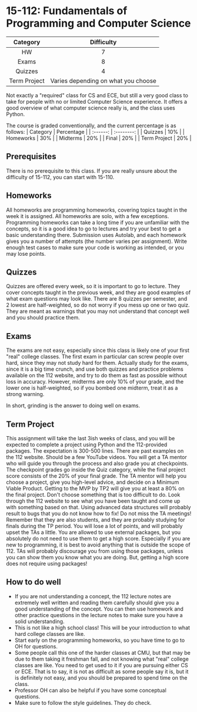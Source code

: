 # 15-112: Fundamentals of Programming and Computer Science

| Category | Difficulty |
| :------: | :--------: |
|   HW     |     7      |
|  Exams   |     8      |
| Quizzes  |     4      |
| Term Project | Varies depending on what you choose |

Not exactly a "required" class for CS and ECE, but still a very good class to take for people with no or 
limited Computer Science experience. It offers a good overview of what computer science really is, and the
class uses Python. 

The course is graded conventionally, and the current percentage is as follows:
| Category | Percentage |
| :------: | :--------: |
| Quizzes | 10% |
| Homeworks | 30% |
| Midterms | 20% |
| Final | 20% |
| Term Project | 20% |

## Prerequisites

There is no prerequisite to this class. If you are really unsure about the difficulty of 15-112, you can start with 15-110.

## Homeworks

All homeworks are programming homeworks, covering topics taught in the week it is assigned. All homeworks are solo, with a few exceptions.
Programming homeworks can take a long time if you are unfamiliar with the concepts, so it is a good idea to go to lectures and
try your best to get a basic understanding there. Submission uses Autolab, and each homework gives you a number of attempts
(the number varies per assignment). Write enough test cases to make sure your code is working as intended, or you may lose points.

## Quizzes

Quizzes are offered every week, so it is important to go to lecture. They cover concepts taught in the previous week, and they are good examples
of what exam questions may look like. There are 8 quizzes per semester, and 2 lowest are half-weighted, so do not worry if you mess up one or two quiz.
They are meant as warnings that you may not understand that concept well and you should practice them. 

## Exams

The exams are not easy, especially since this class is likely one of your first "real" college classes. The first exam in particular can screw
people over hard, since they may not study hard for them. Actually study for the exams, since it is a big time crunch, and use both quizzes
and practice problems available on the 112 website, and try to do them as fast as possible without loss in accuracy. However, midterms are only 10%
of your grade, and the lower one is half-weighted, so if you bombed one midterm, treat it as a strong warning.

In short, grinding is the answer to doing well on exams.

## Term Project

This assignment will take the last 3ish weeks of class, and you will be expected to complete a project using Python and the 112-provided packages. The expectation is 300-500 lines.
There are past examples on the 112 website. Should be a few YouTube videos.
You will get a TA mentor who will guide you through the process and also grade you at checkpoints. The checkpoint grades go inside the Quiz category, while the final project score consists of the 20% of your final grade.
The TA mentor will help you choose a project, give you high-level advice, and decide on a Minimum Viable Product. Getting to the MVP by TP2 will give you at least a 80% on the final project.
Don't choose something that is too difficult to do. Look through the 112 website to see what you have been taught and come up with something based on that. Using advanced data structures will probably result to bugs that you do not know how to fix!
Do not miss the TA meetings! Remember that they are also students, and they are probably studying for finals during the TP period. You will lose a lot of points, and will probably upset the TAs a little.
You are allowed to use external packages, but you absolutely do not need to use them to get a high score. Especially if you are new to programming, it is best to avoid anything that is outside the scope of 112.
TAs will probably discourage you from using those packages, unless you can show them you know what you are doing. But, getting a high score does not require using packages!


## How to do well

- If you are not understanding a concept, the 112 lecture notes are extremely well written and reading them carefully should give you a good understanding of the concept. You can then use homework and other practice questions in the lecture notes to make sure you have a solid understanding.
- This is not like a high school class! This will be your introduction to what hard college classes are like. 
- Start early on the programming homeworks, so you have time to go to OH for questions.
- Some people call this one of the harder classes at CMU, but that may be due to them taking it freshman fall, and not knowing what "real" college classes are like. You need to get used to it if you are pursuing either CS or ECE. That is to say, it is not as difficult as some people say it is, but it is definitely not easy, and you should be prepared to spend time on the class.
- Professor OH can also be helpful if you have some conceptual questions.
- Make sure to follow the style guidelines. They do check.
